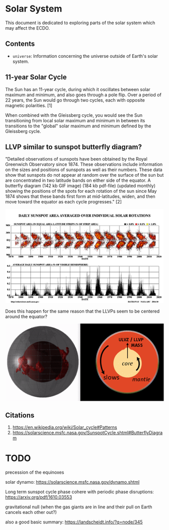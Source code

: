 # Solar System

This document is dedicated to exploring parts of the solar system which may affect the ECDO.

## Contents

- `universe`: Information concerning the universe outside of Earth's solar system.

## 11-year Solar Cycle

The Sun has an 11-year cycle, during which it oscillates between solar maximum and minimum, and also goes through a pole flip. Over a period of 22 years, the Sun would go through two cycles, each with opposite magnetic polarities. [1]

When combined with the Gleissberg cycle, you would see the Sun transitioning from local solar maximum and minimum in between its transitions to the "global" solar maximum and minimum defined by the Gleissberg cycle.

## LLVP similar to sunspot butterfly diagram?

"Detailed observations of sunspots have been obtained by the Royal Greenwich Observatory since 1874. These observations include information on the sizes and positions of sunspots as well as their numbers. These data show that sunspots do not appear at random over the surface of the sun but are concentrated in two latitude bands on either side of the equator. A butterfly diagram (142 kb GIF image) (184 kb pdf-file) (updated monthly) showing the positions of the spots for each rotation of the sun since May 1874 shows that these bands first form at mid-latitudes, widen, and then move toward the equator as each cycle progresses." [2]

![](img/sunspot-butterfly.gif)

Does this happen for the same reason that the LLVPs seem to be centered around the equator?

![](img/llvp-viz.webp)

## Citations

1. https://en.wikipedia.org/wiki/Solar_cycle#Patterns
2. https://solarscience.msfc.nasa.gov/SunspotCycle.shtml#ButterflyDiagram

# TODO

precession of the equinoxes

solar dynamo: https://solarscience.msfc.nasa.gov/dynamo.shtml

Long term sunspot cycle phase cohere with periodic phase disruptions: https://arxiv.org/pdf/1610.03553

gravitational null (when the gas giants are in line and their pull on Earth cancels each other out?)

also a good basic summary: https://landscheidt.info/?q=node/345

